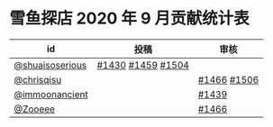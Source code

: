 # 雪鱼探店 2020 年 9 月贡献统计表

| id | 投稿 | 审核 |
| -- | --- | --- |
| [@shuaisoserious](https://github.com/shuaisoserious) | [#1430](/../../issues/1430) [#1459](/../../issues/1459) [#1504](/../../issues/1504) | |
| [@chrisqisu](https://github.com/chrisqisu) | | [#1466](/../../issues/1466) [#1506](/../../issues/1506) |
| [@immoonancient](https://github.com/immoonancient) | | [#1439](/../../issues/1439) |
| [@Zooeee](https://github.com/Zooeee) | | [#1466](/../../issues/1466) |